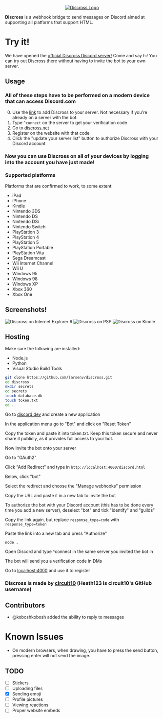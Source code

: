 <p align="center" dir="auto"><a href="https://discross.net/" rel="nofollow"><img src="./pages/static/resources/logo_full.png" alt="Discross Logo" style="max-width: 100%;"></a></p>

**Discross** is a webhook bridge to send messages on Discord aimed at supporting all platforms that support HTML.

# Try it!

We have opened the [official Discross Discord server!](https://discord.gg/YrPG9krvVF) Come and say hi!
You can try out Discross there without having to invite the bot to your own server.

## Usage

### All of these steps have to be performed on a modern device that can access Discord.com

0. Use the [link](https://discordapp.com/oauth2/authorize?client_id=968999890640338955&scope=bot&permissions=8) to add Discross to your server. Not necessary if you're already on a server with the bot.
1. Type `^connect` on the server to get your verification code
2. Go to [discross.net](https://discross.net/)
3. Register on the website with that code
4. Click the "update your server list" button to authorize Discross with your Discord account

### Now you can use Discross on all of your devices by logging into the account you have just made!

### Supported platforms

Platforms that are confirmed to work, to some extent:

- iPad
- iPhone
- Kindle
- Nintendo 3DS
- Nintendo DS
- Nintendo DSi
- Nintendo Switch
- PlayStation 3
- PlayStation 4
- PlayStation 5
- PlayStation Portable
- PlayStation Vita
- Sega Dreamcast
- Wii Internet Channel
- Wii U
- Windows 95
- Windows 98
- Windows XP
- Xbox 360
- Xbox One

## Screenshots!

<img src="./pages/static/screenshots/IE6.png" alt="Discross on Internet Explorer 6" style="max-width: 100%;">
<img src="./pages/static/screenshots/PSP.bmp" alt="Discross on PSP" style="max-width: 100%;">
<img src="./pages/static/screenshots/Kindle.png" alt="Discross on Kindle" style="max-width: 100%;">

## Hosting

Make sure the following are installed:

- Node.js
- Python
- Visual Studio Build Tools

```bash
git clone https://github.com/larsenv/discross.git
cd discross
mkdir secrets
cd secrets
touch database.db
touch token.txt
cd ..
```

Go to [discord.dev](https://discord.com/developers/applications) and create a new application

In the application menu go to "Bot" and click on "Reset Token"

Copy the token and paste it into token.txt. Keep this token secure and never share it publicly, as it provides full access to your bot.

Now invite the bot onto your server

Go to "OAuth2"

Click "Add Redirect" and type in `http://localhost:4000/discord.html`

Below, click "bot"

Select the redirect and choose the "Manage webhooks" permission

Copy the URL and paste it in a new tab to invite the bot

To authorize the bot with your Discord account (this has to be done every time you add a new server), deselect "bot" and tick "identify" and "guilds"

Copy the link again, but replace `response_type=code` with `response_type=token`

Paste the link into a new tab and press "Authorize"

```bash
node .
```

Open Discord and type ^connect in the same server you invited the bot in

The bot will send you a verification code in DMs

Go to [localhost:4000](http://localhost:4000) and use it to register

### Discross is made by [circuit10](https://github.com/Heath123) (Heath123 is circuit10's GitHub username)

## Contributors

- @koboshkobosh added the ability to reply to messages

# Known Issues

- On modern browsers, when drawing, you have to press the send button, pressing enter will not send the image.

## TODO

- [ ] Stickers
- [ ] Uploading files
- [x] Sending emoji
- [ ] Profile pictures
- [ ] Viewing reactions
- [ ] Proper website embeds

